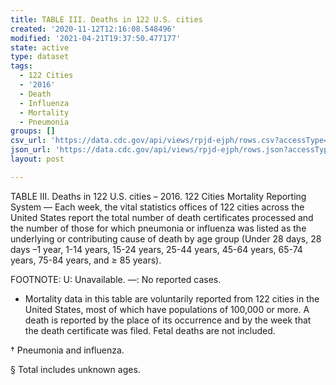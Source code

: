 ```yaml
---
title: TABLE III. Deaths in 122 U.S. cities
created: '2020-11-12T12:16:08.548496'
modified: '2021-04-21T19:37:50.477177'
state: active
type: dataset
tags:
  - 122 Cities
  - '2016'
  - Death
  - Influenza
  - Mortality
  - Pneumonia
groups: []
csv_url: 'https://data.cdc.gov/api/views/rpjd-ejph/rows.csv?accessType=DOWNLOAD'
json_url: 'https://data.cdc.gov/api/views/rpjd-ejph/rows.json?accessType=DOWNLOAD'
layout: post

---
```

TABLE III. Deaths in 122 U.S. cities – 2016.  122 Cities Mortality Reporting System — Each week, the vital statistics offices of 122 cities across the United States report the total number of death certificates processed and the number of those for which pneumonia or influenza was listed as the underlying or contributing cause of death by age group (Under 28 days, 28 days –1 year, 1-14 years, 15-24 years, 25-44 years, 45-64 years, 65-74 years, 75-84 years, and ≥ 85 years).

FOOTNOTE:
U: Unavailable. —: No reported cases.
* Mortality data in this table are voluntarily reported from 122 cities in the United States, most of which have populations of 100,000 or more. A death is reported by the place of its occurrence and by the week that the death certificate was filed. Fetal deaths are not included. 

† Pneumonia and influenza. 

§ Total includes unknown ages.
